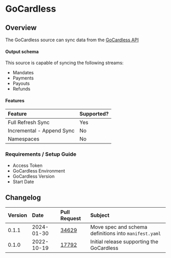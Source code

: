 # GoCardless

## Overview

The GoCardless source can sync data from the [GoCardless API](https://gocardless.com/)

#### Output schema

This source is capable of syncing the following streams:
* Mandates
* Payments
* Payouts
* Refunds


#### Features

| Feature | Supported? |
| :--- | :--- |
| Full Refresh Sync | Yes |
| Incremental - Append Sync | No |
| Namespaces | No |

### Requirements / Setup Guide
* Access Token
* GoCardless Environment
* GoCardless Version
* Start Date


## Changelog

| Version | Date | Pull Request | Subject |
| :--- | :--- | :--- | :--- |
| 0.1.1 | 2024-01-30 | [34629](https://github.com/airbytehq/airbyte/pull/34629) | Move spec and schema definitions into `manifest.yaml` |
| 0.1.0 | 2022-10-19 | [17792](https://github.com/airbytehq/airbyte/pull/17792) | Initial release supporting the GoCardless |
